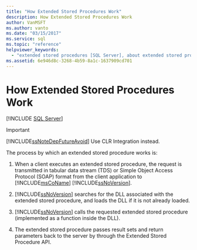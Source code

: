 ```yaml
---
title: "How Extended Stored Procedures Work"
description: How Extended Stored Procedures Work
author: VanMSFT
ms.author: vanto
ms.date: "03/15/2017"
ms.service: sql
ms.topic: "reference"
helpviewer_keywords:
  - "extended stored procedures [SQL Server], about extended stored procedures"
ms.assetid: 6e946d8c-3268-4b59-8a1c-1637909cd701
---
```

# How Extended Stored Procedures Work

 [!INCLUDE [SQL Server](../../includes/applies-to-version/sqlserver.md)]
    
> [!IMPORTANT]  
>  [!INCLUDE[ssNoteDepFutureAvoid](../../includes/ssnotedepfutureavoid-md.md)] Use CLR Integration instead.  
  
 The process by which an extended stored procedure works is:  
  
1.  When a client executes an extended stored procedure, the request is transmitted in tabular data stream (TDS) or Simple Object Access Protocol (SOAP) format from the client application to [!INCLUDE[msCoName](../../includes/msconame-md.md)] [!INCLUDE[ssNoVersion](../../includes/ssnoversion-md.md)].  
  
2.  [!INCLUDE[ssNoVersion](../../includes/ssnoversion-md.md)] searches for the DLL associated with the extended stored procedure, and loads the DLL if it is not already loaded.  
  
3.  [!INCLUDE[ssNoVersion](../../includes/ssnoversion-md.md)] calls the requested extended stored procedure (implemented as a function inside the DLL).  
  
4.  The extended stored procedure passes result sets and return parameters back to the server by through the Extended Stored Procedure API.  

